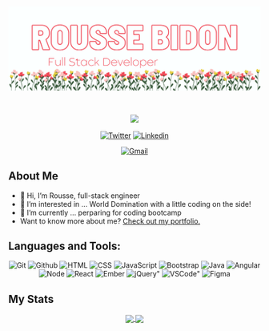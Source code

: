 [![Rousse's GitHub Banner](./assets/GithubBanner.png)](https://roussevbidon.com)

<br>

<p align="center">
    <img src="http://typing-svg.herokuapp.com?size=35&color=FB6F92&center=true&width=700&lines=Hi%2C+My+name+is+Rousse.;Full+Stack+Developer;Nature+Lover">
</p>

<p align="center">
  <a href="https://twitter.com/roussevcodes" target="_blank"><img alt="Twitter" title="Twitter" src="https://img.shields.io/badge/-@roussevcodes-fb6f92?style=for-the-badge&logo=Twitter&logoColor=white" style="color=white;"/></a>
  <a href="https://www.linkedin.com/in/roussebidon/" target="_blank"><img alt="Linkedin" title="Linkedin" src="https://img.shields.io/badge/-Rousse%20Bidon-fb6f92?style=for-the-badge&logo=linkedin&logoColor=white"/></a>
</p>
<p align="center">
  <a href="https://mail.google.com/mail/u/0/#inbox?compose=new" target="_blank"><img alt="Gmail" title="Gmail" src="https://img.shields.io/badge/-roussebidon@gmail.com-fb6f92?style=for-the-badge&logo=gmail&logoColor=white" style="color=white;"/></a>
</p>


## About Me
- 👋 Hi, I’m Rousse, full-stack engineer 
- 👀 I’m interested in ... World Domination with a little coding on the side!
- 🌱 I’m currently  ...  perparing for coding bootcamp 
- Want to know more about me? [Check out my portfolio.](https://roussevbidon.com/)
<!-- - 💞️ I’m looking to collaborate on ... 
 -->
## Languages and Tools: 

<p align="center">
    <img alt="Git" title="Git" src="https://img.shields.io/badge/git-%23F05033.svg?style=for-the-badge&logo=git&logoColor=white"/>
     <img alt="Github" title="Github" src="https://img.shields.io/badge/github-%23121011.svg?style=for-the-badge&logo=github&logoColor=white"/>
     <img alt="HTML" title="HTML" src="https://img.shields.io/badge/html5-%23E34F26.svg?style=for-the-badge&logo=html5&logoColor=white"/>
    <img alt="CSS" title="CSS" src="https://img.shields.io/badge/css3-%231572B6.svg?style=for-the-badge&logo=css3&logoColor=white"/>
     <img alt="JavaScript" title="JavaScript" src="https://img.shields.io/badge/javascript-%23323330.svg?style=for-the-badge&logo=javascript&logoColor=%23F7DF1E"/>
    <img alt="Bootstrap" title="Bootstrap" src="https://img.shields.io/badge/bootstrap-%23563D7C.svg?style=for-the-badge&logo=bootstrap&logoColor=white"/>
     <img alt="Java" title="Java" src="https://img.shields.io/badge/java-%23ED8B00.svg?style=for-the-badge&logo=java&logoColor=white"/>
     <img alt="Angular" title="Angular" src="https://img.shields.io/badge/angular-%23DD0031.svg?style=for-the-badge&logo=angular&logoColor=white"/>
     <img alt="Node" title="Node" src="https://img.shields.io/badge/node.js-6DA55F?style=for-the-badge&logo=node.js&logoColor=white"/>
    <img alt="React" title="React" src="https://img.shields.io/badge/react-%2320232a.svg?style=for-the-badge&logo=react&logoColor=%2361DAFB"/>
     <img alt="Ember" title="Ember" src="https://img.shields.io/badge/ember-1C1E24?style=for-the-badge&logo=ember.js&logoColor=#D04A37"/>
   <img alt=jQuery" title="jQuery" src="https://img.shields.io/badge/jquery-%230769AD.svg?style=for-the-badge&logo=jquery&logoColor=white"/>                                          <img alt=VSCode" title="VSCode" src="https://img.shields.io/badge/Visual%20Studio%20Code-0078d7.svg?style=for-the-badge&logo=visual-studio-code&logoColor=white"/>                                                                       
<!-- UX Design -->
 <img alt="Figma" title="Figma" src="https://img.shields.io/badge/figma-%23F24E1E.svg?style=for-the-badge&logo=figma&logoColor=white"/>

</p>

## My Stats

<!-- 
[![GitHub Streak](https://github-readme-streak-stats.herokuapp.com/?user=rbidon&theme=white&ring=fb6f92&fire=fb6f92&currStreakLabel=fb6f92)](https://git.io/streak-stats)

[![Anurag's GitHub stats](https://github-readme-stats.vercel.app/api?username=rbidon&title_color=fb6f92)](https://github.com/rbidon/github-readme-stats) -->
<div align="center">
<a href="https://github.com/rbidon/github-readme-stats">
  <img align="center" src="https://github-readme-stats.vercel.app/api?username=rbidon&title_color=fb6f92" />
</a>
<a href="https://git.io/streak-stats">
  <img align="center" src="https://github-readme-streak-stats.herokuapp.com/?user=rbidon&theme=white&ring=fb6f92&fire=fb6f92&currStreakLabel=fb6f92" />
</a>
</div>
